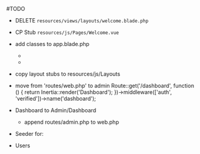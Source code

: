 #TODO


- DELETE `resources/views/layouts/welcome.blade.php`
- CP Stub `resources/js/Pages/Welcome.vue`

- add classes to app.blade.php     
  - <html class="h-full bg-white"> 
  - <body class="h-full">

- copy layout stubs to resources/js/Layouts


- move from 'routes/web.php' to admin
        Route::get('/dashboard', function () {
            return Inertia::render('Dashboard');
        })->middleware(['auth', 'verified'])->name('dashboard');

- Dashboard to Admin/Dashboard
  - append routes/admin.php to web.php

- Seeder for:
 - Users




